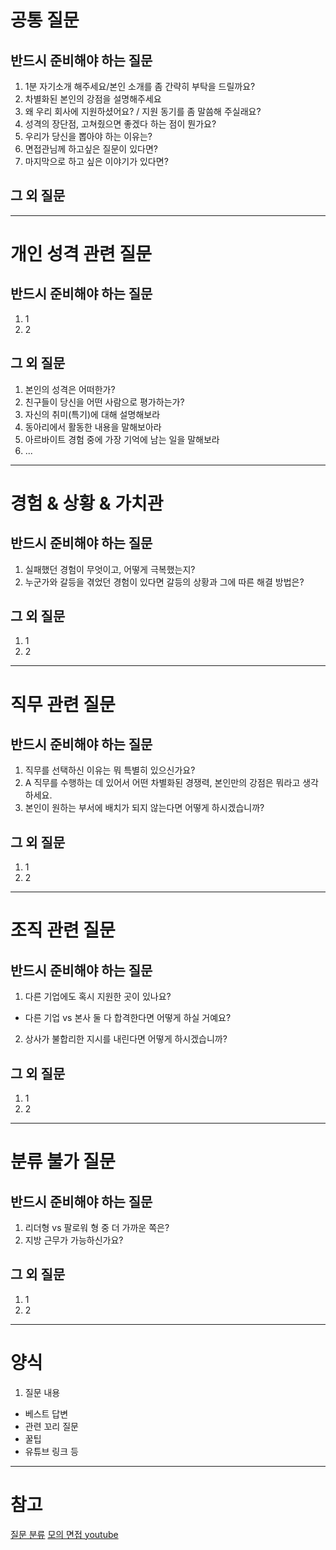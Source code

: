 # 공통 질문

## 반드시 준비해야 하는 질문

1. 1분 자기소개 해주세요/본인 소개를 좀 간략히 부탁을 드릴까요?
2. 차별화된 본인의 강점을 설명해주세요
3. 왜 우리 회사에 지원하셨어요? / 지원 동기를 좀 말씀해 주실래요?
4. 성격의 장단점, 고쳐줬으면 좋겠다 하는 점이 뭔가요?
5. 우리가 당신을 뽑아야 하는 이유는?
6. 면접관님께 하고싶은 질문이 있다면?
7. 마지막으로 하고 싶은 이야기가 있다면?

## 그 외 질문

---

# 개인 성격 관련 질문

## 반드시 준비해야 하는 질문

1. 1
2. 2

## 그 외 질문

1. 본인의 성격은 어떠한가?
2. 친구들이 당신을 어떤 사람으로 평가하는가?
3. 자신의 취미(특기)에 대해 설명해보라
4. 동아리에서 활동한 내용을 말해보아라
5. 아르바이트 경험 중에 가장 기억에 남는 일을 말해보라
6. ...

---

# 경험 & 상황 & 가치관

## 반드시 준비해야 하는 질문

1. 실패했던 경험이 무엇이고, 어떻게 극복했는지?
2. 누군가와 갈등을 겪었던 경험이 있다면 갈등의 상황과 그에 따른 해결 방법은?

## 그 외 질문

1. 1
2. 2

---

# 직무 관련 질문

## 반드시 준비해야 하는 질문

1. 직무를 선택하신 이유는 뭐 특별히 있으신가요?
2. A 직무를 수행하는 데 있어서 어떤 차별화된 경쟁력, 본인만의 강점은 뭐라고 생각하세요.
3. 본인이 원하는 부서에 배치가 되지 않는다면 어떻게 하시겠습니까?

## 그 외 질문

1. 1
2. 2

---

# 조직 관련 질문

## 반드시 준비해야 하는 질문

1. 다른 기업에도 혹시 지원한 곳이 있나요?

- 다른 기업 vs 본사 둘 다 합격한다면 어떻게 하실 거예요?

2. 상사가 불합리한 지시를 내린다면 어떻게 하시겠습니까?

## 그 외 질문

1. 1
2. 2

---

# 분류 불가 질문

## 반드시 준비해야 하는 질문

1. 리더형 vs 팔로워 형 중 더 가까운 쪽은?
2. 지방 근무가 가능하신가요?

## 그 외 질문

1. 1
2. 2

---

# 양식

1. 질문 내용

- 베스트 답변
- 관련 꼬리 질문
- 꿀팁
- 유튜브 링크 등

---

# 참고

[질문 분류](https://bartkang.tistory.com/23)
[모의 면접 youtube](https://www.youtube.com/watch?v=Qyk-h7e34uI)
